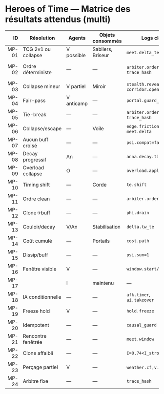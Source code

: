 # Heroes of Time — Matrice des **résultats attendus** (multi)

| ID | Résolution | Agents | Objets consommés | Logs clés | Notes |
|---:|---|---|---|---|---|
| MP-01 | TCG 2v1 ou collapse | V possible | Sabliers, Briseur | `meet.delta_te`, `|I|`, `resolution.kind` | Pinch déterministe |
| MP-02 | Ordre déterministe | — | — | `arbiter.order`, `trace_hash` | Pas de double-résolution |
| MP-03 | Collapse mineur | V partiel | Miroir | `stealth.reveal_win`, `corridor.open` | Kingmaking limité |
| MP-04 | Fair-pass | V anticamp | — | `portal.guard_window` | No telefrag |
| MP-05 | Tie-break | — | — | `arbiter.order`, `trace_hash` | Table config |
| MP-06 | Collapse/escape | — | Voile | `edge.friction`, `meet.delta` | Kite borné |
| MP-07 | Aucun buff croisé | — | — | `psi.compat=false` | Sécu identité |
| MP-08 | Decay progressif | An | — | `anna.decay.tick` | Anti-tortue |
| MP-09 | Overload collapse | O | — | `overload.applied=true` | Stack>cap |
| MP-10 | Timing shift | — | Corde | `te.shift` | Anti-cheese |
| MP-11 | Ordre clean | — | — | `arbiter.order` | Anti-paradoxe |
| MP-12 | Clone->buff | — | — | `phi.drain` | Ville λ↑ |
| MP-13 | Couloir/decay | V/An | Stabilisation | `delta.tw_te` | Pas de lock |
| MP-14 | Coût cumulé | — | Portails | `cost.path` | No free TP |
| MP-15 | Dissip/buff | — | — | `psi.sum≈1` | Recon safe |
| MP-16 | Fenêtre visible | V | — | `window.start/end` | UX claire |
| MP-17 | |I| maintenu | — | Ancre | `phi.slope↓` | Préserve clone |
| MP-18 | IA conditionnelle | — | — | `afk.timer`, `ai.takeover` | Anti-slowroll |
| MP-19 | Freeze hold | V | — | `hold.freeze` | Lisible |
| MP-20 | Idempotent | — | — | `causal_guard` | No dupe |
| MP-21 | Rencontre fenêtrée | — | — | `meet.window` | Convoi cross-time |
| MP-22 | Clone affaibli | — | — | `I=0.74<I_strong` | Strict |
| MP-23 | Perçage partiel | V | — | `weather.cf`, `v.perc` | Météo |
| MP-24 | Arbitre fixe | — | — | `trace_hash` | Finale clean |
